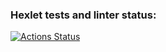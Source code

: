 ### Hexlet tests and linter status:
[![Actions Status](https://github.com/KonstKazan/php-oop-project-60/actions/workflows/hexlet-check.yml/badge.svg)](https://github.com/KonstKazan/php-oop-project-60/actions)